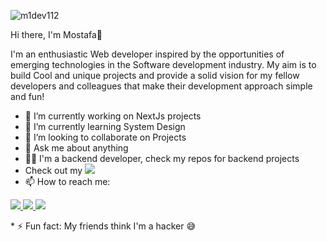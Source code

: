 ![m1dev112](https://user-images.githubusercontent.com/81513055/212464161-466570bf-fab9-4e8a-a27f-f89111748b83.png)



Hi there, I'm Mostafa👋 
<p>I'm an enthusiastic Web developer inspired by the opportunities of emerging technologies in the Software development industry. My aim is to build Cool and unique projects and provide a solid vision for my fellow developers and colleagues that make their development approach simple and fun!</p>

* 🔭 I’m currently working on NextJs projects
* 🌱 I’m currently learning System Design
* 👯 I’m looking to collaborate on Projects
* 💬 Ask me about anything
* 👨‍💻 I'm a backend developer, check my repos for backend projects
* Check out my <a style="cursor: pointer;" href="https://m1tech.tk"><img style="cursor: pointer;" src="https://img.shields.io/badge/Portfolio-yellow"></a>
* 📫 How to reach me: 
<p><a href="mostafaahmedmaa1@gmail.com"><img src="https://img.shields.io/badge/Gmail-D14836?style=for-the-badge&logo=gmail&logoColor=white"> </a>
<a href="https://www.linkedin.com/in/mostafamaa1/"><img src="https://img.shields.io/badge/LinkedIn-0077B5?style=for-the-badge&logo=linkedin&logoColor=white"> </a>
  <a href="https://www.instagram.com/m1dev_/"><img src="https://img.shields.io/badge/Instagram-E4405F?style=for-the-badge&logo=instagram&logoColor=white"></a>
  </p>
* ⚡ Fun fact: My friends think I'm a hacker 😅
